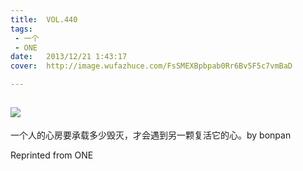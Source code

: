 ```yaml
---
title:	VOL.440
tags:
 - 一个
 - ONE
date:	2013/12/21 1:43:17
cover:	http://image.wufazhuce.com/FsSMEXBpbpab0Rr6Bv5F5c7vmBaD

---
```

![](http://image.wufazhuce.com/FsSMEXBpbpab0Rr6Bv5F5c7vmBaD)
---

一个人的心房要承载多少毁灭，才会遇到另一颗复活它的心。by bonpan
 
Reprinted from ONE
